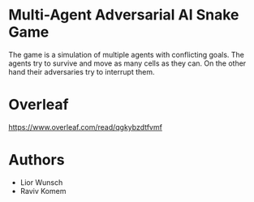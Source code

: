 # Multi-Agent Adversarial AI Snake Game
The game is a simulation of multiple agents with conflicting goals. The agents try to survive and move as many cells as they can. On the other hand their adversaries try to interrupt them.

# Overleaf
https://www.overleaf.com/read/qgkybzdtfvmf

# Authors
- Lior Wunsch
- Raviv Komem

